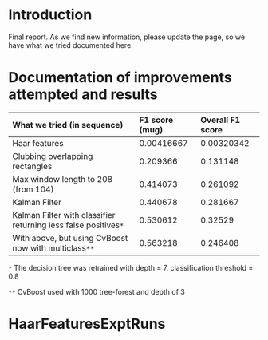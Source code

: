 # Introduction #
Final report. As we find new information, please update the page, so we have what we tried documented here.


# Documentation of improvements attempted and results #

| **What we tried (in sequence)** | **F1 score (mug)** | **Overall F1 score** |
|:--------------------------------|:-------------------|:---------------------|
| Haar features                   | 0.00416667         | 0.00320342           |
| Clubbing overlapping rectangles | 0.209366           | 0.131148             |
| Max window length to 208 (from 104) | 0.414073           | 0.261092             |
| Kalman Filter                   | 0.440678           | 0.281667             |
| Kalman Filter with classifier returning less false positives`*`| 0.530612           | 0.32529              |
| With above, but using CvBoost now with multiclass`**` | 0.563218           | 0.246408             |

`*` The decision tree was retrained with depth = 7, classification threshold = 0.8

`**` CvBoost used with 1000 tree-forest and depth of 3

# HaarFeaturesExptRuns #